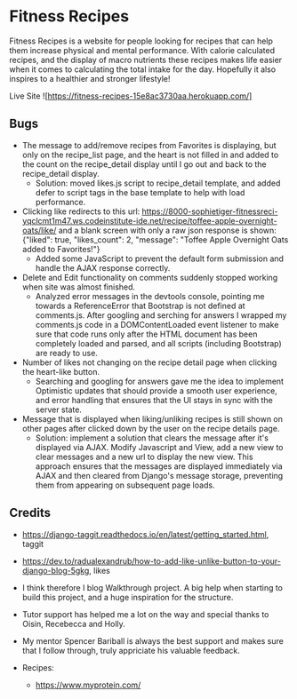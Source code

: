 # Fitness Recipes
Fitness Recipes is a website for people looking for recipes that can help them increase physical and mental performance. With calorie calculated recipes, and the display of macro nutrients these recipes makes life easier when it comes to calculating the total intake for the day.
Hopefully it also inspires to a healthier and stronger lifestyle!

Live Site ![https://fitness-recipes-15e8ac3730aa.herokuapp.com/]

## Bugs
- The message to add/remove recipes from Favorites is displaying, but only on the recipe_list page, and the heart is not filled in and added to the count on the recipe_detail display until I go out and back to the recipe_detail display.
  - Solution: moved likes.js script to recipe_detail template, and added defer to script tags in the base template to help with load performance.
- Clicking like redirects to this url: https://8000-sophietiger-fitnessreci-yqclcmt1m47.ws.codeinstitute-ide.net/recipe/toffee-apple-overnight-oats/like/
and a blank screen with only a raw json response is shown: {"liked": true, "likes_count": 2, "message": "Toffee Apple Overnight Oats added to Favorites!"}
  - Added some JavaScript to prevent the default form submission and handle the AJAX response correctly. 
- Delete and Edit functionality on comments suddenly stopped working when site was almost finished.
  - Analyzed error messages in the devtools console, pointing me towards a ReferenceError that Bootstrap is not defined at comments.js.
  After googling and serching for answers I wrapped my comments.js code in a DOMContentLoaded event listener to make sure that code runs only after the HTML document has been completely loaded and parsed, and all scripts (including Bootstrap) are ready to use.
- Number of likes not changing on the recipe detail page when clicking the heart-like button.
  - Searching and googling for answers gave me the idea to implement Optimistic updates that should provide a smooth user experience, and error handling that ensures that the UI stays in sync with the server state.
- Message that is displayed when liking/unliking recipes is still shown on other pages after clicked down by the user on the recipe details page.
  - Solution: implement a solution that clears the message after it's displayed via AJAX. Modify Javascript and View, add a new view to clear messages and a new url to display the new view. This approach ensures that the messages are displayed immediately via AJAX and then cleared from Django's message storage, preventing them from appearing on subsequent page loads.

## Credits

- https://django-taggit.readthedocs.io/en/latest/getting_started.html, taggit
- https://dev.to/radualexandrub/how-to-add-like-unlike-button-to-your-django-blog-5gkg, likes
- I think therefore I blog Walkthrough project. A big help when starting to build this project, and a huge inspiration for the structure.
- Tutor support has helped me a lot on the way and special thanks to Oisin, Recebecca and Holly.
- My mentor Spencer Bariball is always the best support and makes sure that I follow through, truly appriciate his valuable feedback.

- Recipes:
  - https://www.myprotein.com/
  

